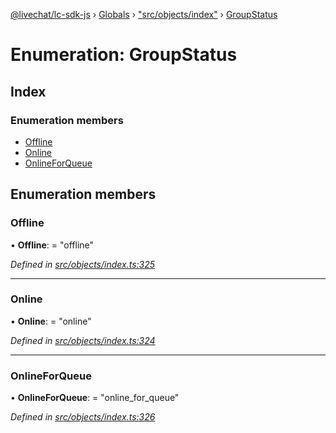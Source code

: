 [@livechat/lc-sdk-js](../README.md) › [Globals](../globals.md) › ["src/objects/index"](../modules/_src_objects_index_.md) › [GroupStatus](_src_objects_index_.groupstatus.md)

# Enumeration: GroupStatus

## Index

### Enumeration members

* [Offline](_src_objects_index_.groupstatus.md#offline)
* [Online](_src_objects_index_.groupstatus.md#online)
* [OnlineForQueue](_src_objects_index_.groupstatus.md#onlineforqueue)

## Enumeration members

###  Offline

• **Offline**: = "offline"

*Defined in [src/objects/index.ts:325](https://github.com/livechat/lc-sdk-js/blob/8143b05/src/objects/index.ts#L325)*

___

###  Online

• **Online**: = "online"

*Defined in [src/objects/index.ts:324](https://github.com/livechat/lc-sdk-js/blob/8143b05/src/objects/index.ts#L324)*

___

###  OnlineForQueue

• **OnlineForQueue**: = "online_for_queue"

*Defined in [src/objects/index.ts:326](https://github.com/livechat/lc-sdk-js/blob/8143b05/src/objects/index.ts#L326)*
